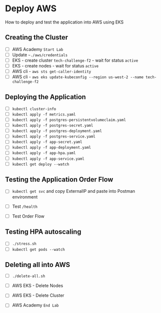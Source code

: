 # Deploy AWS
How to deploy and test the application into AWS using EKS

## Creating the Cluster

- [ ] AWS Academy `Start Lab`
- [ ] Update `~./aws/credentials`
- [ ] EKS - create cluster `tech-challenge-f2` - wait for status `active`
- [ ] EKS - create nodes - wait for status `active`
- [ ] AWS cli - `aws sts get-caller-identity`
- [ ] AWS cli - `aws eks update-kubeconfig --region us-west-2 --name tech-challenge-f2`

## Deploying the Application

- [ ] `kubectl cluster-info`
- [ ] `kubectl apply -f metrics.yaml`
- [ ] `kubectl apply -f postgres-persistentvolumeclaim.yaml`
- [ ] `kubectl apply -f postgres-secret.yaml`
- [ ] `kubectl apply -f postgres-deployment.yaml`
- [ ] `kubectl apply -f postgres-service.yaml`
- [ ] `kubectl apply -f app-secret.yaml`
- [ ] `kubectl apply -f app-deployment.yaml`
- [ ] `kubectl apply -f app-hpa.yaml`
- [ ] `kubectl apply -f app-service.yaml`
- [ ] `kubectl get deploy --watch`

## Testing the Application Order Flow

- [ ] `kubectl get svc` and copy ExternalIP and paste into Postman environment
- [ ] Test `/health`
- [ ] Test Order Flow


## Testing HPA autoscaling

- [ ] `./stress.sh`
- [ ] `kubectl get pods --watch`

## Deleting all into AWS

- [ ] `./delete-all.sh`
- [ ] AWS EKS - Delete Nodes
- [ ] AWS EKS - Delete Cluster
- [ ] AWS Academy `End Lab`




